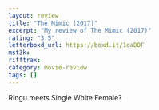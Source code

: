 ```yaml
---
layout: review
title: "The Mimic (2017)"
excerpt: "My review of The Mimic (2017)"
rating: "3.5"
letterboxd_url: https://boxd.it/1oaDDF
mst3k:
rifftrax:
category: movie-review
tags: []
---
```


Ringu meets Single White Female?
